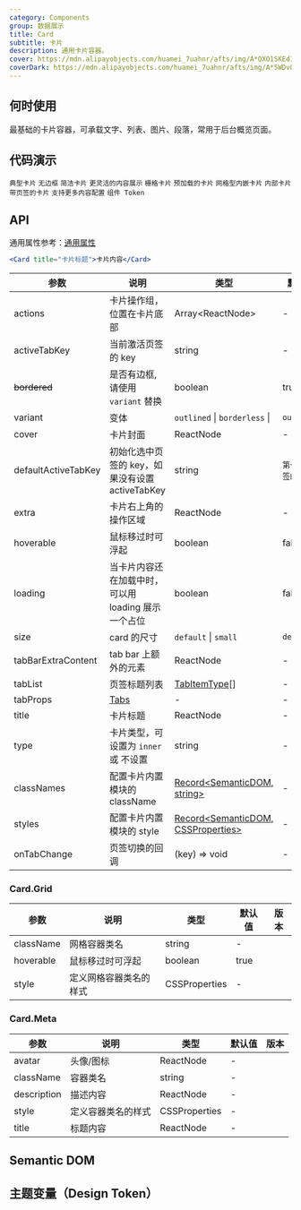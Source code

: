 ```yaml
---
category: Components
group: 数据展示
title: Card
subtitle: 卡片
description: 通用卡片容器。
cover: https://mdn.alipayobjects.com/huamei_7uahnr/afts/img/A*QXO1SKEdIzYAAAAAAAAAAAAADrJ8AQ/original
coverDark: https://mdn.alipayobjects.com/huamei_7uahnr/afts/img/A*5WDvQp_H7LUAAAAAAAAAAAAADrJ8AQ/original
---
```


## 何时使用

最基础的卡片容器，可承载文字、列表、图片、段落，常用于后台概览页面。

## 代码演示

<!-- prettier-ignore -->
<code src="./demo/basic.tsx">典型卡片</code>
<code src="./demo/border-less.tsx" background="grey">无边框</code>
<code src="./demo/simple.tsx">简洁卡片</code>
<code src="./demo/flexible-content.tsx">更灵活的内容展示</code>
<code src="./demo/in-column.tsx" background="grey">栅格卡片</code>
<code src="./demo/loading.tsx">预加载的卡片</code>
<code src="./demo/grid-card.tsx">网格型内嵌卡片</code>
<code src="./demo/inner.tsx">内部卡片</code>
<code src="./demo/tabs.tsx">带页签的卡片</code>
<code src="./demo/meta.tsx">支持更多内容配置</code>
<code src="./demo/component-token.tsx" debug>组件 Token</code>

## API

通用属性参考：[通用属性](/docs/react/common-props)

```jsx
<Card title="卡片标题">卡片内容</Card>
```

| 参数 | 说明 | 类型 | 默认值 | 版本 |
| --- | --- | --- | --- | --- |
| actions | 卡片操作组，位置在卡片底部 | Array&lt;ReactNode> | - |  |
| activeTabKey | 当前激活页签的 key | string | - |  |
| ~~bordered~~ | 是否有边框, 请使用 `variant` 替换 | boolean | true |  |
| variant | 变体 | `outlined` \| `borderless` \| | `outlined` | 5.24.0 |
| cover | 卡片封面 | ReactNode | - |  |
| defaultActiveTabKey | 初始化选中页签的 key，如果没有设置 activeTabKey | string | `第一个页签的 key` |  |
| extra | 卡片右上角的操作区域 | ReactNode | - |  |
| hoverable | 鼠标移过时可浮起 | boolean | false |  |
| loading | 当卡片内容还在加载中时，可以用 loading 展示一个占位 | boolean | false |  |
| size | card 的尺寸 | `default` \| `small` | `default` |  |
| tabBarExtraContent | tab bar 上额外的元素 | ReactNode | - |  |
| tabList | 页签标题列表 | [TabItemType](/components/tabs-cn#tabitemtype)[] | - |  |
| tabProps | [Tabs](/components/tabs-cn#tabs) | - | - |  |
| title | 卡片标题 | ReactNode | - |  |
| type | 卡片类型，可设置为 `inner` 或 不设置 | string | - |  |
| classNames | 配置卡片内置模块的 className | [Record<SemanticDOM, string>](#semantic-dom) | - | 5.14.0 |
| styles | 配置卡片内置模块的 style | [Record<SemanticDOM, CSSProperties>](#semantic-dom) | - | 5.14.0 |
| onTabChange | 页签切换的回调 | (key) => void | - |  |

### Card.Grid

| 参数      | 说明                   | 类型          | 默认值 | 版本 |
| --------- | ---------------------- | ------------- | ------ | ---- |
| className | 网格容器类名           | string        | -      |      |
| hoverable | 鼠标移过时可浮起       | boolean       | true   |      |
| style     | 定义网格容器类名的样式 | CSSProperties | -      |      |

### Card.Meta

| 参数        | 说明               | 类型          | 默认值 | 版本 |
| ----------- | ------------------ | ------------- | ------ | ---- |
| avatar      | 头像/图标          | ReactNode     | -      |      |
| className   | 容器类名           | string        | -      |      |
| description | 描述内容           | ReactNode     | -      |      |
| style       | 定义容器类名的样式 | CSSProperties | -      |      |
| title       | 标题内容           | ReactNode     | -      |      |

## Semantic DOM

<code src="./demo/_semantic.tsx" simplify="true"></code>

## 主题变量（Design Token）

<ComponentTokenTable component="Card"></ComponentTokenTable>
